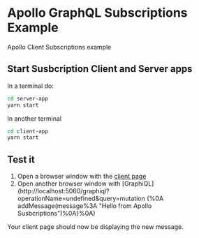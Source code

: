 # Apollo GraphQL Subscriptions Example

Apollo Client Subscriptions example

## Start Susbcription Client and Server apps

In a terminal do:

```bash
cd server-app
yarn start
```

In another terminal

```bash
cd client-app
yarn start
```

## Test it

1. Open a browser window with the [client page](http://localhost:3000)
2. Open another browser window with [GraphiQL](http://localhost:5060/graphiql?operationName=undefined&query=mutation {%0A addMessage(message%3A "Hello from Apollo Susbcriptions")%0A}%0A)

Your client page should now be displaying the new message.
